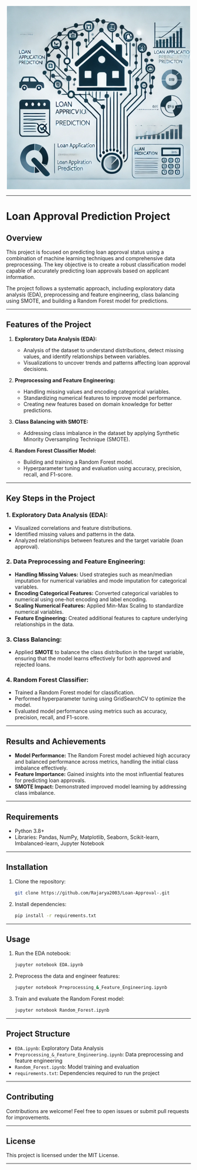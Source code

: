 <div align="center">
  <img src="https://raw.githubusercontent.com/Rajarya2003/Loan-Approval-/main/loan_approval_image.webp" alt="Loan Approval Project" width="500">
</div>





---

# Loan Approval Prediction Project

## Overview

This project is focused on predicting loan approval status using a combination of machine learning techniques and comprehensive data preprocessing. The key objective is to create a robust classification model capable of accurately predicting loan approvals based on applicant information.

The project follows a systematic approach, including exploratory data analysis (EDA), preprocessing and feature engineering, class balancing using SMOTE, and building a Random Forest model for predictions.

---

## Features of the Project

1. **Exploratory Data Analysis (EDA):**
   - Analysis of the dataset to understand distributions, detect missing values, and identify relationships between variables.
   - Visualizations to uncover trends and patterns affecting loan approval decisions.

2. **Preprocessing and Feature Engineering:**
   - Handling missing values and encoding categorical variables.
   - Standardizing numerical features to improve model performance.
   - Creating new features based on domain knowledge for better predictions.

3. **Class Balancing with SMOTE:**
   - Addressing class imbalance in the dataset by applying Synthetic Minority Oversampling Technique (SMOTE).

4. **Random Forest Classifier Model:**
   - Building and training a Random Forest model.
   - Hyperparameter tuning and evaluation using accuracy, precision, recall, and F1-score.

---

## Key Steps in the Project

### 1. **Exploratory Data Analysis (EDA):**
   - Visualized correlations and feature distributions.
   - Identified missing values and patterns in the data.
   - Analyzed relationships between features and the target variable (loan approval).

### 2. **Data Preprocessing and Feature Engineering:**
   - **Handling Missing Values:** Used strategies such as mean/median imputation for numerical variables and mode imputation for categorical variables.
   - **Encoding Categorical Features:** Converted categorical variables to numerical using one-hot encoding and label encoding.
   - **Scaling Numerical Features:** Applied Min-Max Scaling to standardize numerical variables.
   - **Feature Engineering:** Created additional features to capture underlying relationships in the data.

### 3. **Class Balancing:**
   - Applied **SMOTE** to balance the class distribution in the target variable, ensuring that the model learns effectively for both approved and rejected loans.

### 4. **Random Forest Classifier:**
   - Trained a Random Forest model for classification.
   - Performed hyperparameter tuning using GridSearchCV to optimize the model.
   - Evaluated model performance using metrics such as accuracy, precision, recall, and F1-score.

---

## Results and Achievements

- **Model Performance:** The Random Forest model achieved high accuracy and balanced performance across metrics, handling the initial class imbalance effectively.
- **Feature Importance:** Gained insights into the most influential features for predicting loan approvals.
- **SMOTE Impact:** Demonstrated improved model learning by addressing class imbalance.

---

## Requirements

- Python 3.8+
- Libraries: Pandas, NumPy, Matplotlib, Seaborn, Scikit-learn, Imbalanced-learn, Jupyter Notebook

---

## Installation

1. Clone the repository:
   ```bash
   git clone https://github.com/Rajarya2003/Loan-Approval-.git
   ```

2. Install dependencies:
   ```bash
   pip install -r requirements.txt
   ```

---

## Usage

1. Run the EDA notebook:
   ```bash
   jupyter notebook EDA.ipynb
   ```

2. Preprocess the data and engineer features:
   ```bash
   jupyter notebook Preprocessing_&_Feature_Engineering.ipynb
   ```

3. Train and evaluate the Random Forest model:
   ```bash
   jupyter notebook Random_Forest.ipynb
   ```

---

## Project Structure

- `EDA.ipynb`: Exploratory Data Analysis
- `Preprocessing_&_Feature_Engineering.ipynb`: Data preprocessing and feature engineering
- `Random_Forest.ipynb`: Model training and evaluation
- `requirements.txt`: Dependencies required to run the project

---

## Contributing

Contributions are welcome! Feel free to open issues or submit pull requests for improvements.

---

## License

This project is licensed under the MIT License.

---


